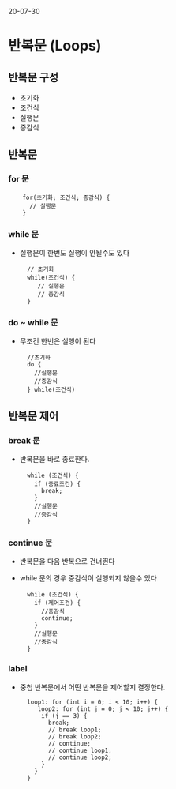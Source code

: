 20-07-30
# 반복문 (Loops)
## 반복문 구성
* 초기화
* 조건식
* 실행문
* 증감식 
## 반복문
### for 문 

        for(초기화; 조건식; 증감식) {
          // 실행문
        }
### while 문
* 실행문이 한번도 실행이 안될수도 있다 

        // 초기화
        while(조건식) {
           // 실행문
           // 증감식
        }
### do ~ while 문
* 무조건 한번은 실행이 된다

        //초기화
        do {
          //실행문
          //증감식
        } while(조건식) 
## 반복문 제어
### break 문 
* 반복문을 바로 종료한다.

        while (조건식) {
          if (종료조건) {
            break;
          }
          //실행문
          //증감식
        }
### continue 문
* 반복문을 다음 반복으로 건너뛴다
* while 문의 경우 증감식이 실행되지 않을수 있다 

        while (조건식) {
          if (제어조건) {
            //증감식
            continue;
          }
          //실행문
          //증감식
        }
### label
* 중첩 반복문에서 어떤 반복문을 제어할지 결정한다. 

        loop1: for (int i = 0; i < 10; i++) {
           loop2: for (int j = 0; j < 10; j++) {
            if (j == 3) {
              break;
              // break loop1;
              // break loop2;
              // continue;
              // continue loop1;
              // continue loop2;
            }
          }
        }
